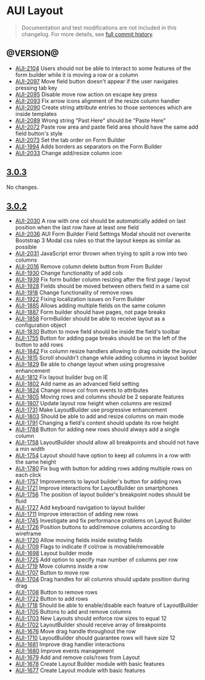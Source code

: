 # AUI Layout

> Documentation and test modifications are not included in this changelog. For more details, see [full commit history](https://github.com/liferay/alloy-ui/commits/master/src/aui-layout).

## @VERSION@

* [AUI-2104](https://issues.liferay.com/browse/AUI-2104) Users should not be able to interact to some features of the form builder while it is moving a row or a column
* [AUI-2097](https://issues.liferay.com/browse/AUI-2097) Move field button doesn't appear if the user navigates pressing tab key
* [AUI-2095](https://issues.liferay.com/browse/AUI-2095) Disable move row action on escape key press
* [AUI-2093](https://issues.liferay.com/browse/AUI-2093) Fix arrow icons alignment of the resize column handler
* [AUI-2090](https://issues.liferay.com/browse/AUI-2090) Create string attribute entries to those sentences which are inside templates
* [AUI-2089](https://issues.liferay.com/browse/AUI-2089) Wrong string "Past Here" should be "Paste Here"
* [AUI-2072](https://issues.liferay.com/browse/AUI-2072) Paste row area and paste field area should have the same add field button's style
* [AUI-2073](https://issues.liferay.com/browse/AUI-2073) Set the tab order on Form Builder
* [AUI-1994](https://issues.liferay.com/browse/AUI-1994) Adds borders as separators on the Form Builder
* [AUI-2033](https://issues.liferay.com/browse/AUI-2033) Change add/resize column icon

## [3.0.3](https://github.com/liferay/alloy-ui/releases/tag/3.0.3)

No changes.

## [3.0.2](https://github.com/liferay/alloy-ui/releases/tag/3.0.2)

* [AUI-2030](https://issues.liferay.com/browse/AUI-2030) A row with one col should be automatically added on last position when the last row have at least one field
* [AUI-2036](https://issues.liferay.com/browse/AUI-2036) AUI Form Builder Field Settings Modal should not overwrite Bootstrap 3 Modal css rules so that the layout keeps as similar as possible
* [AUI-2031](https://issues.liferay.com/browse/AUI-2031) JavaScript error thrown when trying to split a row into two columns
* [AUI-2016](https://issues.liferay.com/browse/AUI-2016) Remove column delete button from From Builder
* [AUI-1930](https://issues.liferay.com/browse/AUI-1930) Change functionality of add cols
* [AUI-1939](https://issues.liferay.com/browse/AUI-1939) Fix form builder column resizing after the first page / layout
* [AUI-1928](https://issues.liferay.com/browse/AUI-1928) Fields should be moved between others field in a same col
* [AUI-1918](https://issues.liferay.com/browse/AUI-1918) Change functionality of remove rows
* [AUI-1922](https://issues.liferay.com/browse/AUI-1922) Fixing localization issues on Form Builder
* [AUI-1885](https://issues.liferay.com/browse/AUI-1885) Allows adding multiple fields on the same column
* [AUI-1887](https://issues.liferay.com/browse/AUI-1887) Form builder should have pages, not page breaks
* [AUI-1858](https://issues.liferay.com/browse/AUI-1858) FormBuilder should be able to receive layout as a configuration object
* [AUI-1830](https://issues.liferay.com/browse/AUI-1830) Button to move field should be inside the field's toolbar
* [AUI-1755](https://issues.liferay.com/browse/AUI-1755) Button for adding page breaks should be on the left of the button to add rows
* [AUI-1842](https://issues.liferay.com/browse/AUI-1842) Fix column resize handlers allowing to drag outside the layout
* [AUI-1815](https://issues.liferay.com/browse/AUI-1815) Scroll shouldn't change while adding columns in layout builder
* [AUI-1829](https://issues.liferay.com/browse/AUI-1829) Be able to change layout when using progressive enhancement
* [AUI-1812](https://issues.liferay.com/browse/AUI-1812) Fix layout builder bug on IE
* [AUI-1802](https://issues.liferay.com/browse/AUI-1802) Add name as an advanced field setting
* [AUI-1824](https://issues.liferay.com/browse/AUI-1824) Change move col from events to attributes
* [AUI-1805](https://issues.liferay.com/browse/AUI-1805) Moving rows and columns should be 2 separate features
* [AUI-1807](https://issues.liferay.com/browse/AUI-1807) Update layout row height when columns are resized
* [AUI-1731](https://issues.liferay.com/browse/AUI-1731) Make LayoutBuilder use progressive enhancement
* [AUI-1803](https://issues.liferay.com/browse/AUI-1803) Should be able to add and resize columns on main mode
* [AUI-1791](https://issues.liferay.com/browse/AUI-1791) Changing a field's content should update its row height
* [AUI-1788](https://issues.liferay.com/browse/AUI-1788) Button for adding new rows should always add a single column
* [AUI-1758](https://issues.liferay.com/browse/AUI-1758) LayoutBuilder should allow all breakpoints and should not have a min width
* [AUI-1754](https://issues.liferay.com/browse/AUI-1754) Layout should have option to keep all columns in a row with the same height
* [AUI-1780](https://issues.liferay.com/browse/AUI-1780) Fix bug with button for adding rows adding multiple rows on each click
* [AUI-1757](https://issues.liferay.com/browse/AUI-1757) Improvements to layout builder's button for adding rows
* [AUI-1721](https://issues.liferay.com/browse/AUI-1721) Improve interactions for LayoutBuilder on smartphones
* [AUI-1756](https://issues.liferay.com/browse/AUI-1756) The position of layout builder's breakpoint nodes should be fluid
* [AUI-1727](https://issues.liferay.com/browse/AUI-1727) Add keyboard navigation to layout builder
* [AUI-1711](https://issues.liferay.com/browse/AUI-1711) Improve interaction of adding new rows
* [AUI-1745](https://issues.liferay.com/browse/AUI-1745) Investigate and fix performance problems on Layout Builder
* [AUI-1726](https://issues.liferay.com/browse/AUI-1726) Position buttons to add/remove columns according to wireframe
* [AUI-1720](https://issues.liferay.com/browse/AUI-1720) Allow moving fields inside existing fields
* [AUI-1709](https://issues.liferay.com/browse/AUI-1709) Flags to indicate if col/row is movable/removable
* [AUI-1698](https://issues.liferay.com/browse/AUI-1698) Layout builder mode
* [AUI-1725](https://issues.liferay.com/browse/AUI-1725) Add option to specify max number of columns per row
* [AUI-1719](https://issues.liferay.com/browse/AUI-1719) Move columns inside a row
* [AUI-1707](https://issues.liferay.com/browse/AUI-1707) Button to move row
* [AUI-1704](https://issues.liferay.com/browse/AUI-1704) Drag handles for all columns should update position during drag
* [AUI-1708](https://issues.liferay.com/browse/AUI-1708) Button to remove rows
* [AUI-1722](https://issues.liferay.com/browse/AUI-1722) Button to add rows
* [AUI-1718](https://issues.liferay.com/browse/AUI-1718) Should be able to enable/disable each feature of LayoutBuilder
* [AUI-1705](https://issues.liferay.com/browse/AUI-1705) Buttons to add and remove columns
* [AUI-1703](https://issues.liferay.com/browse/AUI-1703) New Layouts should enforce row sizes to equal 12
* [AUI-1702](https://issues.liferay.com/browse/AUI-1702) LayoutBuilder should receive array of breakpoints
* [AUI-1676](https://issues.liferay.com/browse/AUI-1676) Move drag handle throughout the row
* [AUI-1710](https://issues.liferay.com/browse/AUI-1710) LayoutBuilder should guarantee rows will have size 12
* [AUI-1681](https://issues.liferay.com/browse/AUI-1681) Improve drag handler interactions
* [AUI-1680](https://issues.liferay.com/browse/AUI-1680) Improve events management
* [AUI-1679](https://issues.liferay.com/browse/AUI-1679) Add and remove cols/rows from Layout
* [AUI-1678](https://issues.liferay.com/browse/AUI-1678) Create Layout Builder module with basic features
* [AUI-1677](https://issues.liferay.com/browse/AUI-1677) Create Layout module with basic features
